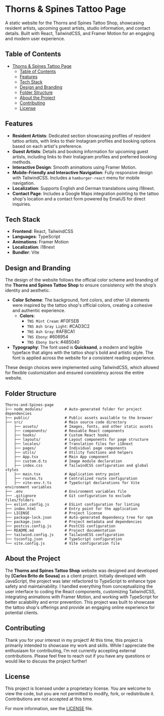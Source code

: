 # Thorns & Spines Tattoo Page

A static website for the Thorns and Spines Tattoo Shop, showcasing resident artists, upcoming guest artists, studio information, and contact details. Built with React, TailwindCSS, and Framer Motion for an engaging and modern user experience.

## Table of Contents

- [Thorns \& Spines Tattoo Page](#thorns--spines-tattoo-page)
  - [Table of Contents](#table-of-contents)
  - [Features](#features)
  - [Tech Stack](#tech-stack)
  - [Design and Branding](#design-and-branding)
  - [Folder Structure](#folder-structure)
  - [About the Project](#about-the-project)
  - [Contributing](#contributing)
  - [License](#license)

## Features

- **Resident Artists**: Dedicated section showcasing profiles of resident tattoo artists, with links to their Instagram profiles and booking options based on each artist's preference.
- **Guest Artists**: Details and booking information for upcoming guest artists, including links to their Instagram profiles and preferred booking methods.
- **Interactive Design**: Smooth animations using Framer Motion.
- **Mobile-Friendly and Interactive Navigation**: Fully responsive design with TailwindCSS. Includes a `hamburger-react` menu for mobile navigation.
- **Localization**: Supports English and German translations using i18next.
- **Contact Page**: Includes a Google Maps integration pointing to the tattoo shop's location and a contact form powered by EmailJS for direct inquiries.

## Tech Stack

- **Frontend**: React, TailwindCSS
- **Languages**: TypeScript
- **Animations**: Framer Motion
- **Localization**: i18next
- **Bundler**: Vite

## Design and Branding

The design of the website follows the official color scheme and branding of the **Thorns and Spines Tattoo Shop** to ensure consistency with the shop’s identity and aesthetic.

- **Color Scheme**: The background, font colors, and other UI elements were inspired by the tattoo shop's official colors, creating a cohesive and authentic experience.
  - **Colors**:
    - `TNS Mint Cream`: #F0F5EB
    - `TNS Ash Gray Light`: #CAD3C2
    - `TNS Ash Gray`: #AFBCA1
    - `TNS Ebony`: #606954
    - `TNS Ebony Dark`: #485040
- **Typography**: The font used is **Quicksand**, a modern and legible typeface that aligns with the tattoo shop's bold and artistic style. The font is applied across the website for a consistent reading experience.

These design choices were implemented using TailwindCSS, which allowed for flexible customization and ensured consistency across the entire website.

## Folder Structure

```plaintext
Thorns-and-Spines-page
├── node_modules/          # Auto-generated folder for project dependencies
├── public/                # Public assets available to the browser
├── src/                   # Main source code directory
│   ├── assets/            # Images, fonts, and other static assets
│   ├── components/        # Reusable React components
│   ├── hooks/             # Custom React hooks
│   ├── layouts/           # Layout components for page structure
│   ├── locales/           # Translation files for i18next
│   ├── pages/             # Individual page components
│   ├── utils/             # Utility functions and helpers
│   ├── App.tsx            # Main App component
│   ├── custom.d.ts        # Image module declaration
│   ├── index.css          # TailwindCSS configuration and global styles
│   ├── main.tsx           # Application entry point
│   ├── routes.ts          # Centralized route configuration
│   ├── vite-env.t.ts      # TypeScript declarations for Vite environment variables
├── .env                   # Environment variables file
├── .gitignore             # Git configuration to exclude files/folders
├── eslint.config.js       # ESLint configuration for linting
├── index.html             # Entry point for the application
├── LICENSE                # Project license
├── package-lock.json      # Auto-generated dependency tree for npm
├── package.json           # Project metadata and dependencies
├── postcss.config.js      # PostCSS configuration
├── README.md              # Project documentation
├── tailwind.config.js     # TailwindCSS configuration
├── tsconfig.json          # TypeScript configuration
└── vite.config.js         # Vite configuration file
```

## About the Project

The **Thorns and Spines Tattoo Shop** website was designed and developed by **[Carlos Brito de Sousa]** as a client project. Initially developed with JavaScript, the project was later refactored to TypeScript to enhance type safety and maintainability. I handled everything from conceptualizing the user interface to coding the React components, customizing TailwindCSS, integrating animations with Framer Motion, and working with TypeScript for better scalability and error prevention. This project was built to showcase the tattoo shop's offerings and provide an engaging online experience for potential clients.

## Contributing

Thank you for your interest in my project! At this time, this project is primarily intended to showcase my work and skills. While I appreciate the enthusiasm for contributing, I’m not currently accepting external contributions. Please feel free to reach out if you have any questions or would like to discuss the project further!

## License

This project is licensed under a proprietary license. You are welcome to view the code, but you are not permitted to modify, fork, or redistribute it. Contributions are not accepted at this time.

For more information, see the [LICENSE](LICENSE) file.
